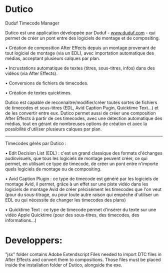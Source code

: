 Dutico
======

Duduf Timecode Manager

Dutico est une application développée par Duduf - www.duduf.com - qui permet de créer un pont entre des logiciels de montage et de compositing.

• Création de composition After Effects depuis un montage provenant de tout logiciel de montage (via un EDL), avec importation automatique des médias, acceptant plusieurs calques par plan.

• Incrustations automatique de textes (titres, sous-titres, infos) dans des vidéos (via After Effects).

• Conversions de fichiers de timecodes.

• Création de textes quicktimes.

Dutico est capable de reconnaitre/modifier/créer toutes sortes de fichiers de timecodes et sous-titres (EDL, Avid Caption Pugin, Quicktime Text...) et de les convertir entre eux.
Dutico permet aussi de créer une composition After Effects à partir de ces timecodes, avec une détection automatique des médias, tout en gérant de nombreuses options de création et avec la possibilité d'utiliser plusieurs calques par plan.

____
Timecodes gérés par Dutico :

• Edit Decision List (EDL) : c'est un grand classique des formats d'échanges audiovisuels, que tous les logiciels de montage peuvent créer, ce qui permet, en utilisant ce type de timecode, de créer un pont entre n'importe quels logiciels de montage ou de compositing.

• Avid Caption Plugin : ce type de timecode est généré par les logiciels de montage Avid, il permet, grâce à un effet sur une piste vidéo dans les logiciels de montage Avid de créer précisément les timecodes que l'on veut (pour du sous-titrage, ou pour toute autre raison qui empèche d'utiliser un EDL ou qui nécessite de changer les timecodes des plans)

• Quicktime Text : ce type de timecode permet d'insérer du texte sur une vidéo Apple Quicktime (pour des sous-titres, des timecodes, des informations...)


Developpers:
====

"jsx" folder contains Adobe Extendscript Files needed to import DTC files in After Effects and convert them to compositions. Those files must be placed inside the installation folder of Dutico, alongside the exe.
